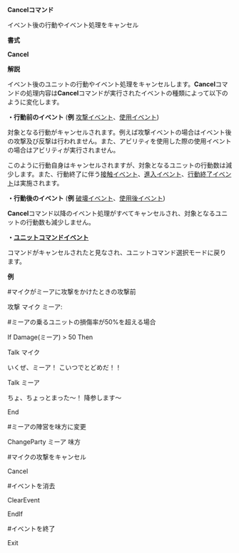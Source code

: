 **Cancelコマンド**

イベント後の行動やイベント処理をキャンセル

**書式**

**Cancel**

**解説**

イベント後のユニットの行動やイベント処理をキャンセルします。**Cancel**コマンドの処理内容は**Cancel**コマンドが実行されたイベントの種類によって以下のように変化します。

**・行動前のイベント** (**例** [攻撃イベント](攻撃イベント.md)、[使用イベント](使用イベント.md))

対象となる行動がキャンセルされます。例えば攻撃イベントの場合はイベント後の攻撃及び反撃は行われません。また、アビリティを使用した際の使用イベントの場合はアビリティが実行されません。

このように行動自身はキャンセルされますが、対象となるユニットの行動数は減少します。また、行動終了に伴う[接触イベント](接触イベント.md)、[進入イベント](進入イベント.md)、[行動終了イベント](行動終了イベント.md)は実施されます。

**・行動後のイベント** (**例** [破壊イベント](破壊イベント.md)、[使用後イベント](使用後イベント.md))

**Cancel**コマンド以降のイベント処理がすべてキャンセルされ、対象となるユニットの行動数も減少しません。

**・[ユニットコマンドイベント](ユニットコマンドイベント.md)**

コマンドがキャンセルされたと見なされ、ユニットコマンド選択モードに戻ります。

**例**

#マイクがミーアに攻撃をかけたときの攻撃前

攻撃 マイク ミーア:

#ミーアの乗るユニットの損傷率が50%を超える場合

If Damage(ミーア) &gt; 50 Then

Talk マイク

いくぜ、ミーア！ こいつでとどめだ！！

Talk ミーア

ちょ、ちょっとまった～！ 降参します～

End



#ミーアの陣営を味方に変更

ChangeParty ミーア 味方



#マイクの攻撃をキャンセル

Cancel



#イベントを消去

ClearEvent

EndIf

#イベントを終了

Exit
